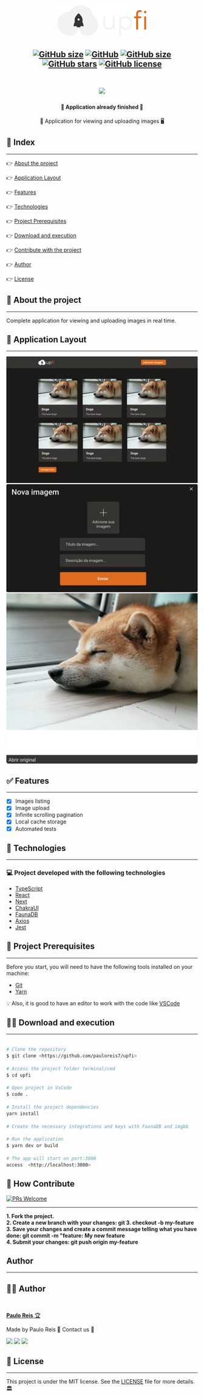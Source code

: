 <h1 align="center">
    <img src=".github/logo.svg" />
</h1>

<h2 align="center">

[![GitHub size](https://img.shields.io/github/repo-size/pauloreis7/upfi?color=purple)](https://github.com/pauloreis7/upfi/issues)
[![GitHub](https://img.shields.io/badge/types-TypeScript-%23007acc)](https://github.com/pauloreis7/upfi)
[![GitHub size](https://img.shields.io/github/last-commit/pauloreis7/upfi?color=%23964b00)](https://github.com/pauloreis7/upfi/commits)
[![GitHub stars](https://img.shields.io/github/stars/pauloreis7/upfi?color=%23f9d71c&style=flat)](https://github.com/pauloreis7/upfi/stargazers)
[![GitHub license](https://img.shields.io/github/license/pauloreis7/Foodfy)](https://github.com/pauloreis7/upfi/blob/master/LICENSE)

</h2>

<h1 align="center">
    <img src=".github/cover.gif" />
</h1>

<h4 align="center">🏁 Application already finished 🏁</h4>

<p align="center">📸 Application for viewing and uploading images 🖥️</p>

## 🔗 Index
---
 <p>👉 <a href="#about">About the project</a> </p>
 <p>👉 <a href="#layout">Application Layout</a> </p>
 <p>👉 <a href="#func">Features</a> </p>
 <p>👉 <a href="#techs">Technologies</a> </p>
 <p>👉 <a href="#requests">Project Prerequisites</a> </p>
 <p>👉 <a href="#work">Download and execution</a> </p>
 <p>👉 <a href="#contribute">Contribute with the project</a> </p>
 <p>👉 <a href="#author">Author</a> </p>
 <p>👉 <a href="#license">License</a> </p>

<a id="about"></a>
## 🔎 About the project
---
<p>Complete application for viewing and uploading images in real time.</p>

<a id="layout"></a>
## 🎨 Application Layout
---
<img src=".github/home.svg" />
<img src=".github/form.svg" />
<img src=".github/modal.svg" />

<a id="func"></a>
## ✅ Features
---
- [x] Images listing
- [x] Image upload
- [x] Infinite scrolling pagination
- [x] Local cache storage
- [x] Automated tests

<a id="techs"></a>
## 🧪 Technologies
---
### 💻 Project developed with the following technologies

- [TypeScript](https://www.typescriptlang.org/)
- [React](https://reactjs.org/)
- [Next](https://nextjs.org/)
- [ChakraUI](https://chakra-ui.com/)
- [FaunaDB](https://fauna.com/)
- [Axios](https://axios-http.com/)
- [Jest](https://jestjs.io/)

<a id="requests"></a>
## 🚨 Project Prerequisites
---
 Before you start, you will need to have the following tools installed on your machine:

* [Git](https://git-scm.com)
* [Yarn](https://yarnpkg.com/)

💡 Also, it is good to have an editor to work with the code like [VSCode](https://code.visualstudio.com/)

<a id="work"></a>
## 🏄‍♂️ Download and execution
---

````bash

# Clone the repository
$ git clone <https://github.com/pauloreis7/upfi>

# Access the project folder terminal/cmd
$ cd upfi

# Open project in VsCode
$ code .

# Install the project dependencies
yarn install

# Create the necessary integrations and keys with FaunaDB and imgbb

# Run the application
$ yarn dev or build

# The app will start on port:3000
access  <http://localhost:3000>

````

<a id="contribute"></a>
## 🎉 How Contribute

[![PRs Welcome](https://img.shields.io/badge/PRs-welcome-brightgreen.svg?style=flat-square)](https://github.com/pauloreis7/upfi/pulls)

---

<b>1. Fork the project.</b> <br />
<b>2. Create a new branch with your changes: git 3. checkout -b my-feature</b> <br />
<b>3. Save your changes and create a commit message telling what you have done: git commit -m "feature: My new feature</b> <br />
<b>4. Submit your changes: git push origin my-feature</b>


<a id="author"></a>
## Author
---

## 👨‍💻 Author

<a href="https://github.com/pauloreis7">

<img style="border-radius: 50%;" src="https://avatars1.githubusercontent.com/u/63323224?s=400&v=4" width="100px;" alt=""/>

<b>Paulo Reis</b> 🏆

</a>

<p>Made by Paulo Reis 🤴 Contact us 👋</p>

<a href = "mailto:paulosilvadosreis2057@gmail.com"><img src="https://img.shields.io/badge/Gmail-D14836?style=for-the-badge&logo=gmail&logoColor=white" target="_blank"></a>
<a href="https://www.linkedin.com/in/paulo-reis7/" target="_blank"><img src="https://img.shields.io/badge/-LinkedIn-%230077B5?style=for-the-badge&logo=linkedin&logoColor=white" target="_blank"></a>
<a href="https://www.instagram.com/pauloreis.7" target="_blank"><img src="https://img.shields.io/badge/-Instagram-%23E4405F?style=for-the-badge&logo=instagram&logoColor=white" target="_blank"></a>

<a id="license"></a>
## 📝 License
---
This project is under the MIT license. See the [LICENSE](LICENSE) file for more details.🏛️
